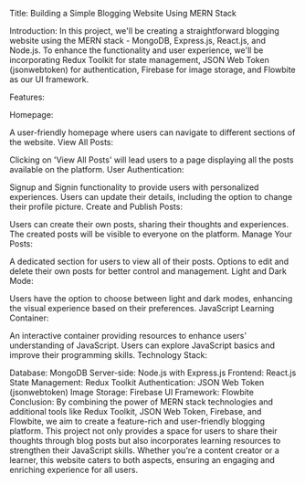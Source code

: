 Title: Building a Simple Blogging Website Using MERN Stack

Introduction:
In this project, we'll be creating a straightforward blogging website using the MERN stack - MongoDB, Express.js, React.js, and Node.js. To enhance the functionality and user experience, we'll be incorporating Redux Toolkit for state management, JSON Web Token (jsonwebtoken) for authentication, Firebase for image storage, and Flowbite as our UI framework.

Features:

Homepage:

A user-friendly homepage where users can navigate to different sections of the website.
View All Posts:

Clicking on 'View All Posts' will lead users to a page displaying all the posts available on the platform.
User Authentication:

Signup and Signin functionality to provide users with personalized experiences.
Users can update their details, including the option to change their profile picture.
Create and Publish Posts:

Users can create their own posts, sharing their thoughts and experiences.
The created posts will be visible to everyone on the platform.
Manage Your Posts:

A dedicated section for users to view all of their posts.
Options to edit and delete their own posts for better control and management.
Light and Dark Mode:

Users have the option to choose between light and dark modes, enhancing the visual experience based on their preferences.
JavaScript Learning Container:

An interactive container providing resources to enhance users' understanding of JavaScript.
Users can explore JavaScript basics and improve their programming skills.
Technology Stack:

Database: MongoDB
Server-side: Node.js with Express.js
Frontend: React.js
State Management: Redux Toolkit
Authentication: JSON Web Token (jsonwebtoken)
Image Storage: Firebase
UI Framework: Flowbite
Conclusion:
By combining the power of MERN stack technologies and additional tools like Redux Toolkit, JSON Web Token, Firebase, and Flowbite, we aim to create a feature-rich and user-friendly blogging platform. This project not only provides a space for users to share their thoughts through blog posts but also incorporates learning resources to strengthen their JavaScript skills. Whether you're a content creator or a learner, this website caters to both aspects, ensuring an engaging and enriching experience for all users.
